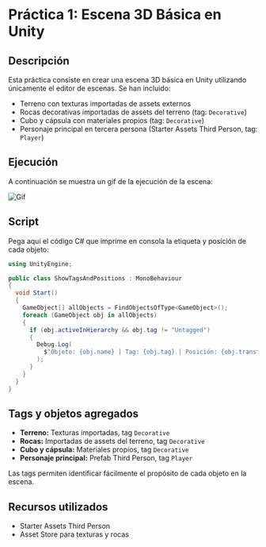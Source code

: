 # Práctica 1: Escena 3D Básica en Unity

## Descripción

Esta práctica consiste en crear una escena 3D básica en Unity utilizando únicamente el editor de escenas. Se han incluido:

- Terreno con texturas importadas de assets externos
- Rocas decorativas importadas de assets del terreno (tag: `Decorative`)
- Cubo y cápsula con materiales propios (tag: `Decorative`)
- Personaje principal en tercera persona (Starter Assets Third Person, tag: `Player`)

## Ejecución

A continuación se muestra un gif de la ejecución de la escena:



![Gif](Gif.gif)

## Script

Pega aquí el código C# que imprime en consola la etiqueta y posición de cada objeto:

```csharp
using UnityEngine;

public class ShowTagsAndPositions : MonoBehaviour
{
  void Start()
  {
    GameObject[] allObjects = FindObjectsOfType<GameObject>();
    foreach (GameObject obj in allObjects)
    {
      if (obj.activeInHierarchy && obj.tag != "Untagged")
      {
        Debug.Log(
          $"Objeto: {obj.name} | Tag: {obj.tag} | Posición: {obj.transform.position}"
        );
      }
    }
  }
}
```

## Tags y objetos agregados

- **Terreno:** Texturas importadas, tag `Decorative`
- **Rocas:** Importadas de assets del terreno, tag `Decorative`
- **Cubo y cápsula:** Materiales propios, tag `Decorative`
- **Personaje principal:** Prefab Third Person, tag `Player`

Las tags permiten identificar fácilmente el propósito de cada objeto en la escena.

## Recursos utilizados

- Starter Assets Third Person
- Asset Store para texturas y rocas
